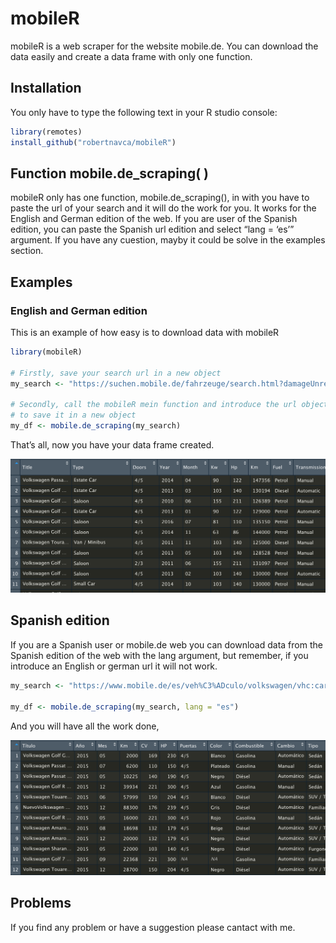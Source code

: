 
<!-- README.md is generated from README.Rmd. Please edit that file -->

# mobileR

<!-- badges: start -->

<!-- badges: end -->

mobileR is a web scraper for the website mobile.de. You can download the
data easily and create a data frame with only one function.

## Installation

You only have to type the following text in your R studio console:

``` r
library(remotes)
install_github("robertnavca/mobileR")
```

## Function mobile.de\_scraping( )

mobileR only has one function, mobile.de\_scraping(), in with you have
to paste the url of your search and it will do the work for you. It
works for the English and German edition of the web. If you are user of
the Spanish edition, you can paste the Spanish url edition and select
“lang = ‘es’” argument. If you have any cuestion, mayby it could be
solve in the examples section.

## Examples

### English and German edition

This is an example of how easy is to download data with mobileR

``` r
library(mobileR)

# Firstly, save your search url in a new object
my_search <- "https://suchen.mobile.de/fahrzeuge/search.html?damageUnrepaired=NO_DAMAGE_UNREPAIRED&isSearchRequest=true&makeModelVariant1.makeId=25200&maxMileage=150000&maxPowerAsArray=KW&maxPrice=11000&minMileage=125000&minPowerAsArray=KW&minPrice=10000&scopeId=C&sfmr=false"

# Secondly, call the mobileR mein function and introduce the url object. Remember
# to save it in a new object
my_df <- mobile.de_scraping(my_search)
```

That’s all, now you have your data frame created.

![Our data frame](images/example_img.png)

## Spanish edition

If you are a Spanish user or mobile.de web you can download data from
the Spanish edition of the web with the lang argument, but remember, if
you introduce an English or german url it will not work.

``` r
my_search <- "https://www.mobile.de/es/veh%C3%ADculo/volkswagen/vhc:car,srt:mileage,sro:asc,ms1:25200__,frn:2015,frx:2015,prn:25000,prx:27500,ful:other!lpg!diesel!petrol!ethanol!hydrogenium!electricity,dmg:false"

my_df <- mobile.de_scraping(my_search, lang = "es")
```

And you will have all the work done,

![Our data frame](images/example_img_es.png)

## Problems

If you find any problem or have a suggestion please cantact with me.

